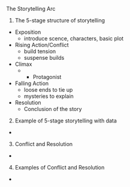 The Storytelling Arc

1. The 5-stage structure of storytelling
  - Exposition
    - introduce scence, characters, basic plot
  - Rising Action/Conflict
    - build tension
    - suspense builds
  - Climax
    - - Protagonist
  - Falling Action
    - loose ends to tie up
    - mysteries to explain
  - Resolution
    - Conclusion of the story

2. Example of 5-stage storytelling with data
  - 

3. Conflict and Resolution
  - 

4. Examples of Conflict and Resolution
  - 
